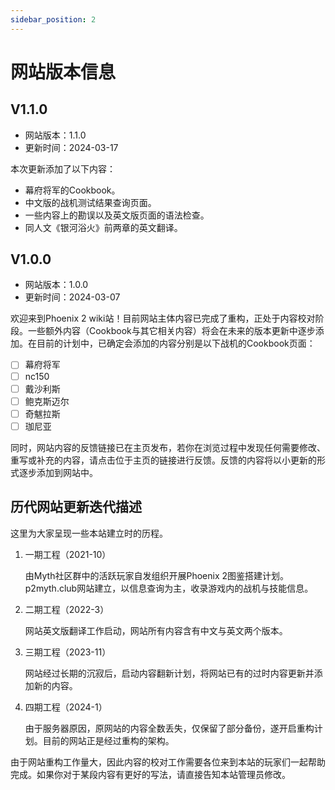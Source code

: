 ```yaml
---
sidebar_position: 2
---
```


# 网站版本信息

## V1.1.0

- 网站版本：1.1.0
- 更新时间：2024-03-17

本次更新添加了以下内容：
- 幕府将军的Cookbook。
- 中文版的战机测试结果查询页面。
- 一些内容上的勘误以及英文版页面的语法检查。
- 同人文《银河浴火》前两章的英文翻译。

## V1.0.0

- 网站版本：1.0.0
- 更新时间：2024-03-07

欢迎来到Phoenix 2 wiki站！目前网站主体内容已完成了重构，正处于内容校对阶段。一些额外内容（Cookbook与其它相关内容）将会在未来的版本更新中逐步添加。在目前的计划中，已确定会添加的内容分别是以下战机的Cookbook页面：

- [ ] 幕府将军
- [ ] nc150
- [ ] 戴沙利斯
- [ ] 鲍克斯迈尔
- [ ] 奇魃拉斯
- [ ] 珈尼亚

同时，网站内容的反馈链接已在主页发布，若你在浏览过程中发现任何需要修改、重写或补充的内容，请点击位于主页的链接进行反馈。反馈的内容将以小更新的形式逐步添加到网站中。

## 历代网站更新迭代描述

这里为大家呈现一些本站建立时的历程。

1. 一期工程（2021-10）

    由Myth社区群中的活跃玩家自发组织开展Phoenix 2图鉴搭建计划。p2myth.club网站建立，以信息查询为主，收录游戏内的战机与技能信息。

2. 二期工程（2022-3）

    网站英文版翻译工作启动，网站所有内容含有中文与英文两个版本。

3. 三期工程（2023-11）

    网站经过长期的沉寂后，启动内容翻新计划，将网站已有的过时内容更新并添加新的内容。

4. 四期工程（2024-1）

    由于服务器原因，原网站的内容全数丢失，仅保留了部分备份，遂开启重构计划。目前的网站正是经过重构的架构。

由于网站重构工作量大，因此内容的校对工作需要各位来到本站的玩家们一起帮助完成。如果你对于某段内容有更好的写法，请直接告知本站管理员修改。